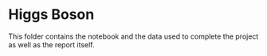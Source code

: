 # Higgs Boson
This folder contains the notebook and the data used to complete the project as well as the report itself.
